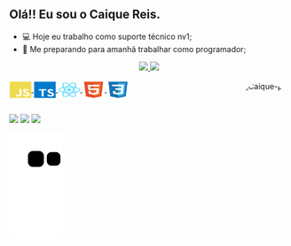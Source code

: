 ## Olá!! Eu sou o Caique Reis.


- 💻 Hoje eu trabalho como suporte técnico nv1;
- 🚀 Me preparando para amanhã trabalhar como programador;

<div align="center">
  <a href="https://github.com/caiquereiss">
  <img height="180em" src="https://github-readme-stats.vercel.app/api?username=caiquereiss&show_icons=true&theme=dracula&include_all_commits=true&count_private=true"/>
  <img height="180em" src="https://github-readme-stats.vercel.app/api/top-langs/?username=caiquereiss&layout=compact&langs_count=7&theme=dracula"/>
</div>
<div style="display: inline_block"><br>
  <img align="center" alt="Caique-Js" height="30" width="40" src="https://raw.githubusercontent.com/devicons/devicon/master/icons/javascript/javascript-plain.svg">
  <img align="center" alt="Caique-Ts" height="30" width="40" src="https://raw.githubusercontent.com/devicons/devicon/master/icons/typescript/typescript-plain.svg">
  <img align="center" alt="Caique-React" height="30" width="40" src="https://raw.githubusercontent.com/devicons/devicon/master/icons/react/react-original.svg">
  <img align="center" alt="Caique-HTML" height="30" width="40" src="https://raw.githubusercontent.com/devicons/devicon/master/icons/html5/html5-original.svg">
  <img align="center" alt="Caique-CSS" height="30" width="40" src="https://raw.githubusercontent.com/devicons/devicon/master/icons/css3/css3-original.svg">
  <img align="right" alt="Caique-pic" height="150" style="border-radius:50px;" src="https://media.discordapp.net/attachments/801440645641273345/940056005662871572/IMG_1269_1.png?width=676&height=676">
</div>
  
  ##
 
<div> 
  <a href="https://instagram.com/caequereiss" target="_blank"><img src="https://img.shields.io/badge/-Instagram-%23E4405F?style=for-the-badge&logo=instagram&logoColor=white" target="_blank"></a>
  <a href = "mailto:dosreiscaique@gmail.com"><img src="https://img.shields.io/badge/-Gmail-%23333?style=for-the-badge&logo=gmail&logoColor=white" target="_blank"></a>
  <a href="https://www.linkedin.com/in/dosreiscaique/" target="_blank"><img src="https://img.shields.io/badge/-LinkedIn-%230077B5?style=for-the-badge&logo=linkedin&logoColor=white" target="_blank"></a> 
 
  ![Snake animation](https://github.com/caiquereiss/caiquereiss/blob/output/github-contribution-grid-snake.svg)
  
 </div>

